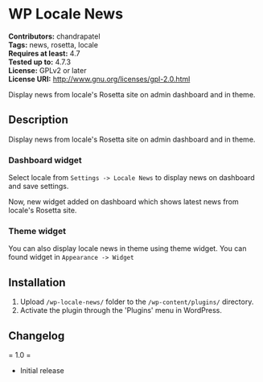 # WP Locale News #
**Contributors:** chandrapatel <br />
**Tags:** news, rosetta, locale <br />
**Requires at least:** 4.7 <br />
**Tested up to:** 4.7.3 <br />
**License:** GPLv2 or later <br />
**License URI:** http://www.gnu.org/licenses/gpl-2.0.html

Display news from locale's Rosetta site on admin dashboard and in theme.

## Description ##

Display news from locale's Rosetta site on admin dashboard and in theme.

### Dashboard widget ###

Select locale from `Settings -> Locale News` to display news on dashboard and save settings.

Now, new widget added on dashboard which shows latest news from locale's Rosetta site.

### Theme widget ###

You can also display locale news in theme using theme widget. You can found widget in `Appearance -> Widget`

## Installation ##

1. Upload `/wp-locale-news/` folder to the `/wp-content/plugins/` directory.
2. Activate the plugin through the 'Plugins' menu in WordPress.

## Changelog ##

= 1.0 =
* Initial release
